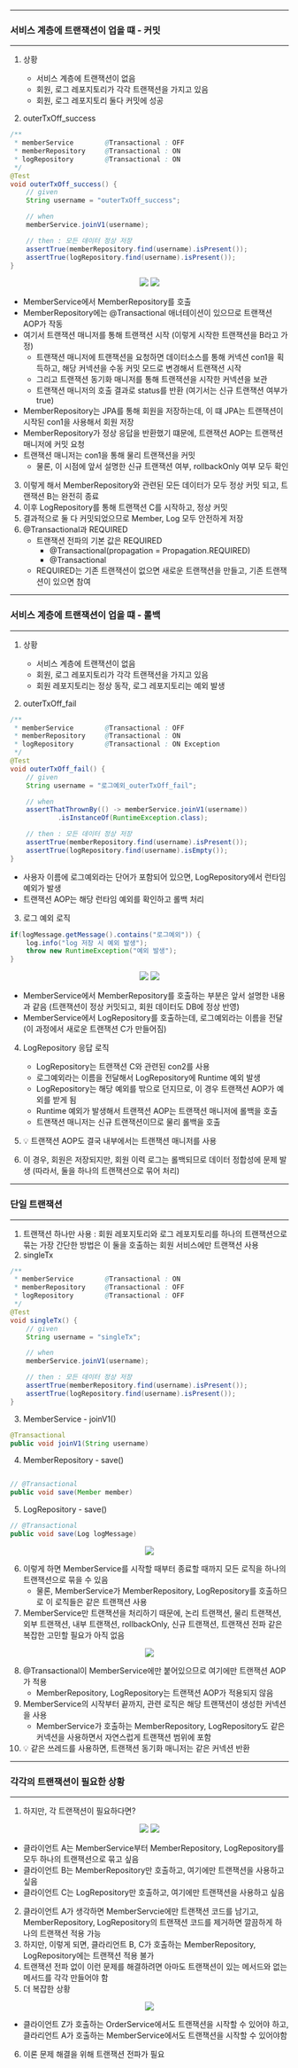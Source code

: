 -----
### 서비스 계층에 트랜잭션이 업을 떄 - 커밋
-----
1. 상황
   - 서비스 계층에 트랜잭션이 없음
   - 회원, 로그 레포지토리가 각각 트랜잭션을 가지고 있음
   - 회원, 로그 레포지토리 둘다 커밋에 성공

2. outerTxOff_success
```java
/**
 * memberService        @Transactional : OFF
 * memberRepository     @Transactional : ON
 * logRepository        @Transactional : ON
 */
@Test
void outerTxOff_success() {
    // given
    String username = "outerTxOff_success";

    // when
    memberService.joinV1(username);

    // then : 모든 데이터 정상 저장
    assertTrue(memberRepository.find(username).isPresent());
    assertTrue(logRepository.find(username).isPresent());
}
```

<div align="center">
<img src="https://github.com/user-attachments/assets/3c422317-03fe-4e6b-8305-6bd700aeefdd">
<img src="https://github.com/user-attachments/assets/c0f1ce46-c974-486a-b8cc-eeb33205245b">
</div>

  - MemberService에서 MemberRepository를 호출
  - MemberRepository에는 @Transactional 애너테이션이 있으므로 트랜잭션 AOP가 작동
  - 여기서 트랜잭션 매니저를 통해 트랜잭션 시작 (이렇게 시작한 트랜잭션을 B라고 가정)
    + 트랜잭션 매니저에 트랜잭션을 요청하면 데이터소스를 통해 커넥션 con1을 획득하고, 해당 커넥션을 수동 커밋 모드로 변경해서 트랜잭션 시작
    + 그리고 트랜잭션 동기화 매니저를 통해 트랜잭션을 시작한 커넥션을 보관
    + 트랜잭션 매니저의 호출 결과로 status를 반환 (여기서는 신규 트랜잭션 여부가 true)
  - MemberRepository는 JPA를 통해 회원을 저장하는데, 이 떄 JPA는 트랜잭션이 시작된 con1을 사용해서 회원 저장
  - MemberRepository가 정상 응답을 반환했기 떄문에, 트랜잭션 AOP는 트랜잭션 매니저에 커밋 요청
  - 트랜잭션 매니저는 con1을 통해 물리 트랜잭션을 커밋
    + 물론, 이 시점에 앞서 설명한 신규 트랜잭션 여부, rollbackOnly 여부 모두 확인

3. 이렇게 해서 MemberRepository와 관련된 모든 데이터가 모두 정상 커밋 되고, 트랜잭션 B는 완전히 종료
4. 이후 LogRepository를 통해 트랜잭션 C를 시작하고, 정상 커밋
5. 결과적으로 둘 다 커밋되었으므로 Member, Log 모두 안전하게 저장
6. @Transactional과 REQUIRED
   - 트랜잭션 전파의 기본 값은 REQUIRED
     + @Transactional(propagation = Propagation.REQUIRED)
     + @Transactional
   - REQUIRED는 기존 트랜잭션이 없으면 새로운 트랜잭션을 만들고, 기존 트랜잭션이 있으면 참여

-----
### 서비스 계층에 트랜잭션이 업을 떄 - 롤백
-----
1. 상황
   - 서비스 계층에 트랜잭션이 없음
   - 회원, 로그 레포지토리가 각각 트랜잭션을 가지고 있음
   - 회원 레포지토리는 정상 동작, 로그 레포지토리는 예외 발생

2. outerTxOff_fail
```java
/**
 * memberService        @Transactional : OFF
 * memberRepository     @Transactional : ON
 * logRepository        @Transactional : ON Exception
 */
@Test
void outerTxOff_fail() {
    // given
    String username = "로그예외_outerTxOff_fail";

    // when
    assertThatThrownBy(() -> memberService.joinV1(username))
            .isInstanceOf(RuntimeException.class);

    // then : 모든 데이터 정상 저장
    assertTrue(memberRepository.find(username).isPresent());
    assertTrue(logRepository.find(username).isEmpty());
}
```
  - 사용자 이름에 로그예외라는 단어가 포함되어 있으면, LogRepository에서 런타임 예외가 발생
  - 트랜잭션 AOP는 해당 런타임 예외를 확인하고 롤백 처리

3. 로그 예외 로직
```java
if(logMessage.getMessage().contains("로그예외")) {
    log.info("log 저장 시 예외 발생");
    throw new RuntimeException("예외 발생");
}
```

<div align="center">
<img src="https://github.com/user-attachments/assets/4ae9d0c8-a45d-4964-b84c-80a5b618fec1">
<img src="https://github.com/user-attachments/assets/20469504-ccf8-4ff7-b70f-c3ea01d3999e">
</div>

  - MemberService에서 MemberRepository를 호출하는 부분은 앞서 설명한 내용과 같음 (트랜잭션이 정상 커밋되고, 회원 데이터도 DB에 정상 반영)
  - MemberService에서 LogRepository를 호출하는데, 로그예외라는 이름을 전달 (이 과정에서 새로운 트랜잭션 C가 만들어짐)

4. LogRepository 응답 로직
   - LogRepository는 트랜잭션 C와 관련된 con2를 사용
   - 로그예외라는 이름을 전달해서 LogRepository에 Runtime 예외 발생
   - LogRepository는 해당 예외를 밖으로 던지므로, 이 경우 트랜잭션 AOP가 예외를 받게 됨
   - Runtime 예외가 발생해서 트랜잭션 AOP는 트랜잭션 매니저에 롤백을 호출
   - 트랜잭션 매니저는 신규 트랜잭션이므로 물리 롤백을 호출

5. 💡 트랜잭션 AOP도 결국 내부에서는 트랜잭션 매니저를 사용
6. 이 경우, 회원은 저장되지만, 회원 이력 로그는 롤백되므로 데이터 정합성에 문제 발생 (따라서, 둘을 하나의 트랜잭션으로 묶어 처리)

-----
### 단일 트랜잭션
-----
1. 트랜잭션 하나만 사용 : 회원 레포지토리와 로그 레포지토리를 하나의 트랜잭션으로 묶는 가장 간단한 방법은 이 둘을 호출하는 회원 서비스에만 트랜잭션 사용
2. singleTx
```java
/**
 * memberService        @Transactional : ON
 * memberRepository     @Transactional : OFF
 * logRepository        @Transactional : OFF
 */
@Test
void singleTx() {
    // given
    String username = "singleTx";

    // when
    memberService.joinV1(username);

    // then : 모든 데이터 정상 저장
    assertTrue(memberRepository.find(username).isPresent());
    assertTrue(logRepository.find(username).isPresent());
}
```

3. MemberService - joinV1()
```java
@Transactional
public void joinV1(String username)
```

4. MemberRepository - save()
```java

// @Transactional
public void save(Member member)
```

5. LogRepository - save()
```java
// @Transactional
public void save(Log logMessage)
```
<div align="center">
<img src="https://github.com/user-attachments/assets/12273a2f-34f1-483c-aa63-df5d33db126c">
</div>

6. 이렇게 하면 MemberService를 시작할 때부터 종료할 때까지 모든 로직을 하나의 트랜잭션으로 묶을 수 있음
   - 물론, MemberService가 MemberRepository, LogRepository를 호출하므로 이 로직들은 같은 트랜잭션 사용
7. MemberService만 트랜잭션을 처리하기 때문에, 논리 트랜잭션, 물리 트랜잭션, 외부 트랜잭션, 내부 트랜잭션, rollbackOnly, 신규 트랜잭션, 트랜잭션 전파 같은 복잡한 고민할 필요가 아직 없음

<div align="center">
<img src="https://github.com/user-attachments/assets/8451a51d-3584-4509-976e-3b8bd3d2b682">
</div>

8. @Transactional이 MemberService에만 붙어있으므로 여기에만 트랜잭션 AOP가 적용
   - MemberRepository, LogRepository는 트랜잭션 AOP가 적용되지 않음
9. MemberService의 시작부터 끝까지, 관련 로직은 해당 트랜잭션이 생성한 커넥션을 사용
   - MemberService가 호출하는 MemberRepository, LogRepository도 같은 커넥션을 사용하면서 자연스럽게 트랜잭션 범위에 포함
10. 💡 같은 쓰레드를 사용하면, 트랜잭션 동기화 매니저는 같은 커넥션 반환

-----
### 각각의 트랜잭션이 필요한 상황
-----
1. 하지만, 각 트랜잭션이 필요하다면?
<div align="center">
<img src="https://github.com/user-attachments/assets/436209f3-acfb-4ed8-8c8f-0171f66d337f">
<img src="https://github.com/user-attachments/assets/53b723fe-a5e6-485b-b989-6dcccb7f30ec">
</div>

  - 클라이언트 A는 MemberService부터 MemberRepository, LogRepository를 모두 하나의 트랜잭션으로 묶고 싶음
  - 클라이언트 B는 MemberRepository만 호출하고, 여기에만 트랜잭션을 사용하고 싶음
  - 클라이언트 C는 LogRepository만 호출하고, 여기에만 트랜잭션을 사용하고 싶음

2. 클라이언트 A가 생각하면 MemberServcie에만 트랜잭션 코드를 남기고, MemberRepository, LogRepository의 트랜잭션 코드를 제거하면 깔끔하게 하나의 트랜잭션 적용 가능
3. 하지만, 이렇게 되면, 클라리언트 B, C가 호출하는 MemberRepository, LogRepository에는 트랜잭션 적용 불가
4. 트랜잭션 전파 없이 이런 문제를 해결하려면 아마도 트랜잭션이 있는 메서드와 없는 메서드를 각각 만들어야 함
5. 더 복잡한 상황
<div align="center">
<img src="https://github.com/user-attachments/assets/348c645f-2770-4e9b-953c-3e171532db2e">
</div>

  - 클라이언트 Z가 호출하는 OrderService에서도 트랜잭션을 시작할 수 있어야 하고, 클라리언트 A가 호출하는 MemberService에서도 트랜잭션을 시작할 수 있어야함

6. 이론 문제 해결을 위해 트랜잭션 전파가 필요
